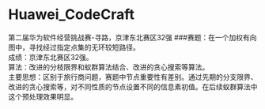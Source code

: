 # Huawei_CodeCraft
第二届华为软件经营挑战赛-寻路，京津东北赛区32强
###赛题：在一个加权有向图中，寻找经过指定点集的无环较短路径。<br/>
成绩：京津东北赛区32强。  
算法：改进的分枝限界和蚁群算法结合、改进的贪心搜索等算法。  
主要思想：区别于旅行商问题，赛题中节点重要性有差别。通过先期的分支限界、改进的贪心搜索等，对不同性质的节点设置不同的信息素初值。在后续蚁群算法中这个预处理效果明显。  

